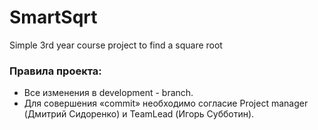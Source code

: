 # SmartSqrt
Simple 3rd year course project to find a square root 


### Правила проекта: 
- Все изменения в development - branch.
- Для совершения «commit» необходимо согласие Project manager (Дмитрий Сидоренко) и TeamLead (Игорь Субботин).
